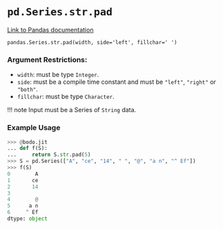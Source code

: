 # `pd.Series.str.pad`

[Link to Pandas documentation](https://pandas.pydata.org/docs/reference/api/pandas.Series.str.pad.html#pandas.Series.str.pad)

`pandas.Series.str.pad(width, side='left', fillchar=' ')`

### Argument Restrictions:

- `width`: must be type `Integer`.
- `side`: must be a compile time constant and must be `"left"`, `"right"` or `"both"`.
- `fillchar`: must be type `Character`.

!!! note
Input must be a Series of `String` data.

### Example Usage

```py
>>> @bodo.jit
... def f(S):
...     return S.str.pad(5)
>>> S = pd.Series(["A", "ce", "14", " ", "@", "a n", "^ Ef"])
>>> f(S)
0        A
1       ce
2       14
3
4        @
5      a n
6     ^ Ef
dtype: object
```
